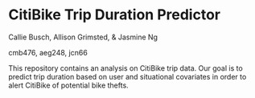 
# CitiBike Trip Duration Predictor 

Callie Busch, Allison Grimsted, & Jasmine Ng

cmb476, aeg248, jcn66 

This repository contains an analysis on CitiBike trip data. Our goal is to predict trip duration based on user and situational covariates in order to alert CitiBike of potential bike thefts.

```julia

```
